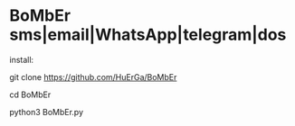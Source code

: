 # BoMbEr sms|email|WhatsApp|telegram|dos

install:

git clone https://github.com/HuErGa/BoMbEr

cd BoMbEr

python3 BoMbEr.py
